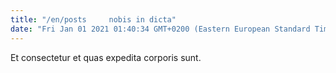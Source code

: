 ```yaml
---
title: "/en/posts     nobis in dicta"
date: "Fri Jan 01 2021 01:40:34 GMT+0200 (Eastern European Standard Time)"
---
```

Et consectetur et quas expedita corporis sunt.